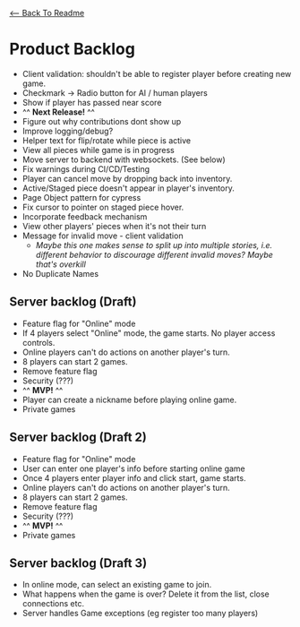 [<-- Back To Readme](./README.md)

# Product Backlog

-   Client validation: shouldn't be able to register player before creating new game.
-   Checkmark -> Radio button for AI / human players
-   Show if player has passed near score
-   ^^ **Next Release!** ^^
-   Figure out why contributions dont show up
-   Improve logging/debug?
-   Helper text for flip/rotate while piece is active
-   View all pieces while game is in progress
-   Move server to backend with websockets. (See below)
-   Fix warnings during CI/CD/Testing
-   Player can cancel move by dropping back into inventory.
-   Active/Staged piece doesn't appear in player's inventory.
-   Page Object pattern for cypress
-   Fix cursor to pointer on staged piece hover.
-   Incorporate feedback mechanism
-   View other players' pieces when it's not their turn
-   Message for invalid move - client validation
    -   _Maybe this one makes sense to split up into multiple stories, i.e. different behavior to discourage different invalid moves? Maybe that's overkill_
-   No Duplicate Names

## Server backlog (Draft)

-   Feature flag for "Online" mode
-   If 4 players select "Online" mode, the game starts. No player access controls.
-   Online players can't do actions on another player's turn.
-   8 players can start 2 games.
-   Remove feature flag
-   Security (???)
-   ^^ **MVP!** ^^
-   Player can create a nickname before playing online game.
-   Private games

## Server backlog (Draft 2)

-   Feature flag for "Online" mode
-   User can enter one player's info before starting online game
-   Once 4 players enter player info and click start, game starts.
-   Online players can't do actions on another player's turn.
-   8 players can start 2 games.
-   Remove feature flag
-   Security (???)
-   ^^ **MVP!** ^^
-   Private games

## Server backlog (Draft 3)

-   In online mode, can select an existing game to join.
-   What happens when the game is over? Delete it from the list, close connections etc.
-   Server handles Game exceptions (eg register too many players)
